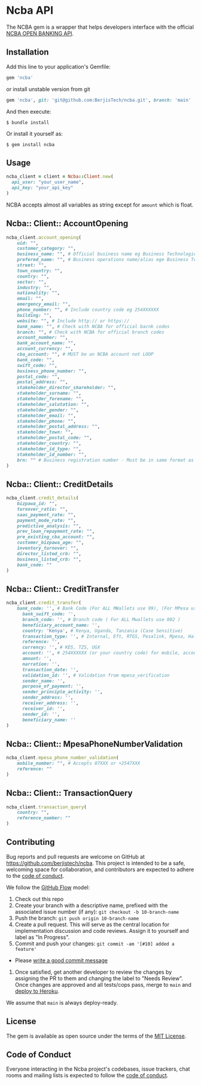 # Ncba API

The NCBA gem is a wrapper that helps developers interface with the official [NCBA OPEN BANKING API](http://developers.cbagroup.com:4040/home). 

<!-- Welcome to your new gem! In this directory, you'll find the files you need to be able to package up your Ruby library into a gem. Put your Ruby code in the file `lib/ncba` . To experiment with that code, run `bin/console` for an interactive prompt. -->

## Installation

Add this line to your application's Gemfile:

```ruby
gem 'ncba'
```
or install unstable version from git
```ruby
gem 'ncba', git: 'git@github.com:BerjisTech/ncba.git', branch: 'main'
```

And then execute:

```
$ bundle install
```

Or install it yourself as:

```
$ gem install ncba
```

## Usage

```ruby
ncba_client = client = Ncba::Client.new(
  api_user: "your_user_name",
  api_key: "your_api_key"
)
```

NCBA accepts almost all variables as string except for `amount` which is float.

## Ncba:: Client:: AccountOpening

```ruby
ncba_client.account_opening(
    uid: "",
    customer_category: "",
    business_name: "", # Official business name eg Business Technologies PVT LTD
    prefered_name: "", # Business operations name/alias ege Business Tech
    street: "",
    town_country: "",
    country: "",
    sector: "",
    industry: "",
    nationality: "",
    email: "",
    emergency_email: "",
    phone_number: "", # Include country code eg 254XXXXXX
    building: "",
    website: "", # Include http:// or https://
    bank_name: "", # Check with NCBA for official bacnk codes
    branch: "", # Check with NCBA for official branch codes
    account_number: "",
    bank_account_name: "",
    account_currency: "",
    cba_account: "", # MUST be an NCBA account not LOOP
    bank_code: "",
    swift_code: "",
    business_phone_number: "",
    postal_code: "",
    postal_address: "",
    stakeholder_director_shareholder: "",
    stakeholder_surname: "",
    stakeholder_forename: "",
    stakeholder_salutation: "",
    stakeholder_gender: "",
    stakeholder_email: "",
    stakeholder_phone: "",
    stakeholder_postal_address: "",
    stakeholder_town: "",
    stakeholder_postal_code: "",
    stakeholder_country: "",
    stakeholder_id_type: "",
    stakeholder_id_number: "",
    brn: "" # Business registration number - Must be in same format as provided by the government
)
```

## Ncba:: Client:: CreditDetails

```ruby
ncba_client.credit_details(
    bizpawa_id: "",
    turnover_ratio: "",
    saas_payment_rate: "",
    payment_mode_rate: "",
    predictive_analysis: "",
    prev_loan_repayment_rate: "",
    pre_existing_cba_account: "",
    customer_bizpawa_age: "",
    inventory_turnover: "",
    director_listed_crb: "",
    business_listed_crb: "",
    bank_code: ""
)
```

## Ncba:: Client:: CreditTransfer

```ruby
ncba_client.credit_transfer(
    bank_code: '', # Bank Code (For ALL MWallets use 99), (For MPesa use 16 if RTGS), (For Pesalink 404)
      bank_swift_code: '',
      branch_code: '', # Branch code ( For ALL Mwallets use 002 )
      beneficiary_account_name: '',
      country: 'Kenya', # Kenya, Uganda, Tanzania (Case Sensitive)
      transaction_type: '', # Internal, Eft, RTGS, Pesalink, Mpesa, HalotelTz, AirtelTz, ZantelTz, TigoTz, VodacomTz
      reference: '',
      currency: '', # KES, TZS, UGX
      account: '', # 254XXXXXX (or your country code) for mobile, account number if bank
      amount: '',
      narration: '',
      transaction_date: '',
      validation_id: '', # Validation from mpesa_verification
      sender_name: '',
      purpose_of_payment: '',
      sender_principle_activity: '',
      sender_address: '',
      receiver_address: '',
      receiver_id: '',
      sender_id: '',
      beneficiary_name: ''
)
```

## Ncba:: Client:: MpesaPhoneNumberValidation

```ruby
ncba_client.mpesa_phone_number_validation(
    mobile_number: "", # Accepts 07XXX or +2547XXX
    reference: ""
)
```

## Ncba:: Client:: TransactionQuery

```ruby
ncba_client.transaction_query(
    country: "",
    reference_number: ""
)
```

<!-- ## Development

After checking out the repo, run `bin/setup` to install dependencies. Then, run `rake spec` to run the tests. You can also run `bin/console` for an interactive prompt that will allow you to experiment.

To install this gem onto your local machine, run `bundle exec rake install` . To release a new version, update the version number in `version.rb` , and then run `bundle exec rake release` , which will create a git tag for the version, push git commits and the created tag, and push the `.gem` file to [rubygems.org](https://rubygems.org). -->

## Contributing

Bug reports and pull requests are welcome on GitHub at https://github.com/berjistech/ncba. This project is intended to be a safe, welcoming space for collaboration, and contributors are expected to adhere to the [code of conduct](https://github.com/berjistech/ncba/blob/main/CODE_OF_CONDUCT.md).

We follow the [GitHub Flow](https://guides.github.com/introduction/flow/index.html) model:

1. Check out this repo
1. Create your branch with a descriptive name, prefixed with the associated issue number (if any): `git checkout -b 10-branch-name`
1. Push the branch: `git push origin 10-branch-name`
1. Create a pull request. This will serve as the central location for implementation discussion and code reviews. Assign it to yourself and label as "In Progress".
1. Commit and push your changes: `git commit -am '[#10] added a feature'`
  + Please [write a good commit message](https://github.com/torvalds/subsurface/blob/f019f9453f93878f133cf9be1f480ce114ee2d1b/README#L87)
1. Once satisfied, get another developer to review the changes by assigning the PR to them and changing the label to "Needs Review". Once changes are approved and all tests/cops pass, merge to `main` and [deploy to Heroku](https://github.com/skyverge/shopstorm-app/wiki/Deploying%20to%20Heroku).

We assume that `main` is always deploy-ready.

## License

The gem is available as open source under the terms of the [MIT License](https://opensource.org/licenses/MIT).

## Code of Conduct

Everyone interacting in the Ncba project's codebases, issue trackers, chat rooms and mailing lists is expected to follow the [code of conduct](https://github.com/berjistech/ncba/blob/main/CODE_OF_CONDUCT.md).

